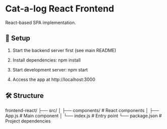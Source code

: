 # Cat-a-log React Frontend

React-based SPA implementation.

## 🚀 Setup

1. Start the backend server first (see main README)

2. Install dependencies:
   npm install

3. Start development server:
   npm start

4. Access the app at http://localhost:3000

## 🛠️ Structure

frontend-react/
├── src/
│ ├── components/ # React components
│ ├── App.js # Main component
│ └── index.js # Entry point
└── package.json # Project dependencies
